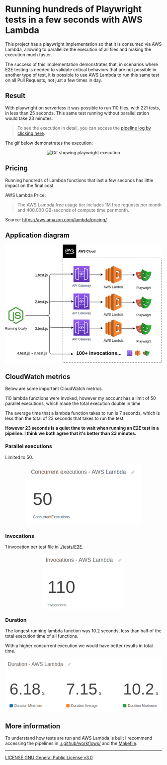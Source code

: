 # Running hundreds of Playwright tests in a few seconds with AWS Lambda

This project has a playwright implementation so that it is consumed via AWS Lambda, allowing to parallelize the execution of all files and making the execution much faster.

The success of this implementation demonstrates that, in scenarios where E2E testing is needed to validate critical behaviors that are not possible in another type of test, it is possible to use AWS Lambda to run this same test on all Pull Requests, not just a few times in day.

## Result

With playwright on serverless it was possible to run 110 files, with 221 tests, in less than 25 seconds.
This same test running without parallelization would take 23 minutes. 

> To see the execution in detail, you can access the [pipeline log by clicking here](https://github.com/PauloGoncalvesBH/playwright-serverless/runs/3407401614?check_suite_focus=true#step:7:1).

The gif below demonstrates the execution:

<p align="center">
 <img alt="Gif showing playwright execution" src="./.github/running-playwright-serverless.gif">
</p>

## Pricing

Running hundreds of Lambda functions that last a few seconds has little impact on the final cost.

AWS Lambda Price:

> The AWS Lambda free usage tier includes 1M free requests per month and 400,000 GB-seconds of compute time per month.

Source: https://aws.amazon.com/lambda/pricing/

## Application diagram

<p align="center">
 <img alt="Diagram" src="./.github/Playwright-serverless.png">
</p>

## CloudWatch metrics

Below are some important CloudWatch metrics.

110 lambda functions were invoked, however my account has a limit of 50 parallel executions, which made the total execution double in time. 

The average time that a lambda function takes to run is 7 seconds, which is less than the total of 23 seconds that takes to run the test.

**However 23 seconds is a quiet time to wait when running an E2E test in a pipeline. I think we both agree that it's better than 23 minutes.**

### Parallel executions

Limited to 50.

<p align="center">
 <img alt="Parallel runs limited to 50" src="./.github/concurrent-executions-lambda.png">
</p>

### Invocations

1 invocation per test file in [./tests/E2E](./tests/E2E).

<p align="center">
 <img alt="Number of calls equal to 110, 1 per test file" src="./.github/invocations-lambda.png">
</p>

### Duration

The longest running lambda function was 10.2 seconds, less than half of the total execution time of all functions.

With a higher concurrent execution we would have better results in total time.

<p align="center">
 <img alt="Duration showing the longest lambda was 10.2 seconds" src="./.github/duration-lambda.png">
</p>

## More information

To understand how tests are run and AWS Lambda is built I recommend accessing the pipelines in [./.github/workflows/](./.github/workflows/) and the [Makefile](./Makefile).

___

[LICENSE GNU General Public License v3.0](./LICENSE)